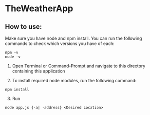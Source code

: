# TheWeatherApp

## How to use:

Make sure you have node and npm install. You can run the following commands to check which versions you have of each:
```
npm -v
node -v
```

1. Open Terminal or Command-Prompt and navigate to this directory containing this application

2. To install required node modules, run the following command: 
  ```
  npm install
  ```

3. Run
  ```
  node app.js {-a| -address} <Desired Location>
  ```
